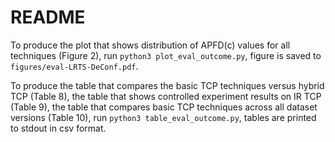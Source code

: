 # README

To produce the plot that shows distribution of APFD(c) values for all techniques (Figure 2), run `python3 plot_eval_outcome.py`, figure is saved to `figures/eval-LRTS-DeConf.pdf`. 


To produce the table that compares the basic TCP techniques versus hybrid TCP (Table 8),  the table that shows controlled experiment results on IR TCP (Table 9), the table that compares basic TCP techniques across all dataset versions (Table 10), run `python3 table_eval_outcome.py`, tables are printed to stdout in csv format.